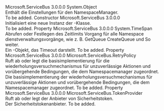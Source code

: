 <Type Name="NamespaceManagerSettings" FullName="Microsoft.ServiceBus.NamespaceManagerSettings">
  <TypeSignature Language="C#" Value="public sealed class NamespaceManagerSettings" />
  <TypeSignature Language="ILAsm" Value=".class public auto ansi sealed beforefieldinit NamespaceManagerSettings extends System.Object" />
  <TypeSignature Language="DocId" Value="T:Microsoft.ServiceBus.NamespaceManagerSettings" />
  <TypeSignature Language="VB.NET" Value="Public NotInheritable Class NamespaceManagerSettings" />
  <TypeSignature Language="F#" Value="type NamespaceManagerSettings = class" />
  <AssemblyInfo>
    <AssemblyName>Microsoft.ServiceBus</AssemblyName>
    <AssemblyVersion>3.0.0.0</AssemblyVersion>
  </AssemblyInfo>
  <Base>
    <BaseTypeName>System.Object</BaseTypeName>
  </Base>
  <Interfaces />
  <Docs>
    <summary>Enthält die Einstellungen für den NamespaceManager.</summary>
    <remarks>To be added.</remarks>
  </Docs>
  <Members>
    <Member MemberName=".ctor">
      <MemberSignature Language="C#" Value="public NamespaceManagerSettings ();" />
      <MemberSignature Language="ILAsm" Value=".method public hidebysig specialname rtspecialname instance void .ctor() cil managed" />
      <MemberSignature Language="DocId" Value="M:Microsoft.ServiceBus.NamespaceManagerSettings.#ctor" />
      <MemberSignature Language="VB.NET" Value="Public Sub New ()" />
      <MemberType>Constructor</MemberType>
      <AssemblyInfo>
        <AssemblyName>Microsoft.ServiceBus</AssemblyName>
        <AssemblyVersion>3.0.0.0</AssemblyVersion>
      </AssemblyInfo>
      <Parameters />
      <Docs>
        <summary>Initialisiert eine neue Instanz der <see cref="T:Microsoft.ServiceBus.NamespaceManagerSettings" />-Klasse.</summary>
        <remarks>To be added.</remarks>
      </Docs>
    </Member>
    <Member MemberName="OperationTimeout">
      <MemberSignature Language="C#" Value="public TimeSpan OperationTimeout { get; set; }" />
      <MemberSignature Language="ILAsm" Value=".property instance valuetype System.TimeSpan OperationTimeout" />
      <MemberSignature Language="DocId" Value="P:Microsoft.ServiceBus.NamespaceManagerSettings.OperationTimeout" />
      <MemberSignature Language="VB.NET" Value="Public Property OperationTimeout As TimeSpan" />
      <MemberSignature Language="F#" Value="member this.OperationTimeout : TimeSpan with get, set" Usage="Microsoft.ServiceBus.NamespaceManagerSettings.OperationTimeout" />
      <MemberType>Property</MemberType>
      <AssemblyInfo>
        <AssemblyName>Microsoft.ServiceBus</AssemblyName>
        <AssemblyVersion>3.0.0.0</AssemblyVersion>
      </AssemblyInfo>
      <ReturnValue>
        <ReturnType>System.TimeSpan</ReturnType>
      </ReturnValue>
      <Docs>
        <summary>Abrufen oder Festlegen des Zeitlimits Vorgang für alle Namespace dienstverwaltungsvorgänge, wie z. B. GetQueue CreateQueue und So weiter.</summary>
        <value>Ein <see cref="T:System.TimeSpan" /> -Objekt, das Timeout darstellt.</value>
        <remarks>To be added.</remarks>
      </Docs>
    </Member>
    <Member MemberName="RetryPolicy">
      <MemberSignature Language="C#" Value="public Microsoft.ServiceBus.RetryPolicy RetryPolicy { get; set; }" />
      <MemberSignature Language="ILAsm" Value=".property instance class Microsoft.ServiceBus.RetryPolicy RetryPolicy" />
      <MemberSignature Language="DocId" Value="P:Microsoft.ServiceBus.NamespaceManagerSettings.RetryPolicy" />
      <MemberSignature Language="VB.NET" Value="Public Property RetryPolicy As RetryPolicy" />
      <MemberSignature Language="F#" Value="member this.RetryPolicy : Microsoft.ServiceBus.RetryPolicy with get, set" Usage="Microsoft.ServiceBus.NamespaceManagerSettings.RetryPolicy" />
      <MemberType>Property</MemberType>
      <AssemblyInfo>
        <AssemblyName>Microsoft.ServiceBus</AssemblyName>
        <AssemblyVersion>3.0.0.0</AssemblyVersion>
      </AssemblyInfo>
      <ReturnValue>
        <ReturnType>Microsoft.ServiceBus.RetryPolicy</ReturnType>
      </ReturnValue>
      <Docs>
        <summary>Ruft ab oder legt die basisimplementierung für die wiederholungsversuchmechanismus für unzuverlässige Aktionen und vorübergehende Bedingungen, die dem Namespacemanager zugeordnet.</summary>
        <value>Die basisimplementierung der wiederholungsversuchmechanismus für unzuverlässige Aktionen und vorübergehende Bedingungen, die dem Namespacemanager zugeordnet.</value>
        <remarks>To be added.</remarks>
      </Docs>
    </Member>
    <Member MemberName="TokenProvider">
      <MemberSignature Language="C#" Value="public Microsoft.ServiceBus.TokenProvider TokenProvider { get; set; }" />
      <MemberSignature Language="ILAsm" Value=".property instance class Microsoft.ServiceBus.TokenProvider TokenProvider" />
      <MemberSignature Language="DocId" Value="P:Microsoft.ServiceBus.NamespaceManagerSettings.TokenProvider" />
      <MemberSignature Language="VB.NET" Value="Public Property TokenProvider As TokenProvider" />
      <MemberSignature Language="F#" Value="member this.TokenProvider : Microsoft.ServiceBus.TokenProvider with get, set" Usage="Microsoft.ServiceBus.NamespaceManagerSettings.TokenProvider" />
      <MemberType>Property</MemberType>
      <AssemblyInfo>
        <AssemblyName>Microsoft.ServiceBus</AssemblyName>
        <AssemblyVersion>3.0.0.0</AssemblyVersion>
      </AssemblyInfo>
      <ReturnValue>
        <ReturnType>Microsoft.ServiceBus.TokenProvider</ReturnType>
      </ReturnValue>
      <Docs>
        <summary>Ruft ab oder legt der Anbieter von Sicherheitstoken.</summary>
        <value>Der Sicherheitstokenanbieter.</value>
        <remarks>To be added.</remarks>
      </Docs>
    </Member>
  </Members>
</Type>